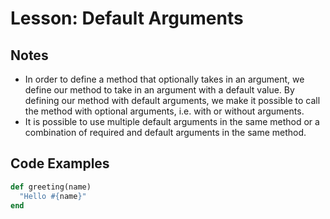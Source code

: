 # Lesson: Default Arguments

## Notes

- In order to define a method that optionally takes in an argument, we define our method to take in an argument with a default value. By defining our method with default arguments, we make it possible to call the method with optional arguments, i.e. with or without arguments.
- It is possible to use multiple default arguments in the same method or a combination of required and default arguments in the same method.

## Code Examples

```ruby
def greeting(name)
  "Hello #{name}"
end
```